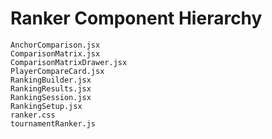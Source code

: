 # Ranker Component Hierarchy

```
AnchorComparison.jsx
ComparisonMatrix.jsx
ComparisonMatrixDrawer.jsx
PlayerCompareCard.jsx
RankingBuilder.jsx
RankingResults.jsx
RankingSession.jsx
RankingSetup.jsx
ranker.css
tournamentRanker.js
```
